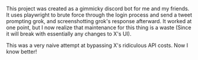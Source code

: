 This project was created as a gimmicky discord bot for me and my friends. It uses playwright to brute force through the login process and send a tweet prompting grok, and screenshotting grok's response afterward. It worked at one point, but I now realize that maintenance for this thing is a waste (Since it will break with essentially any changes to X's UI).

This was a very naive attempt at bypassing X's ridiculous API costs. Now I know better! 